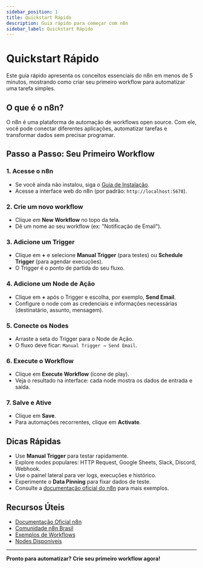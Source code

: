 ```yaml
---
sidebar_position: 1
title: Quickstart Rápido
description: Guia rápido para começar com n8n
sidebar_label: Quickstart Rápido
---
```


# Quickstart Rápido

Este guia rápido apresenta os conceitos essenciais do n8n em menos de 5 minutos, mostrando como criar seu primeiro workflow para automatizar uma tarefa simples.

## O que é o n8n?

O n8n é uma plataforma de automação de workflows open source. Com ele, você pode conectar diferentes aplicações, automatizar tarefas e transformar dados sem precisar programar.

## Passo a Passo: Seu Primeiro Workflow

### 1. Acesse o n8n

- Se você ainda não instalou, siga o [Guia de Instalação](../../primeiros-passos/guia-instalacao).
- Acesse a interface web do n8n (por padrão: `http://localhost:5678`).

### 2. Crie um novo workflow

- Clique em **New Workflow** no topo da tela.
- Dê um nome ao seu workflow (ex: "Notificação de Email").

### 3. Adicione um Trigger

- Clique em **+** e selecione **Manual Trigger** (para testes) ou **Schedule Trigger** (para agendar execuções).
- O Trigger é o ponto de partida do seu fluxo.

### 4. Adicione um Node de Ação

- Clique em **+** após o Trigger e escolha, por exemplo, **Send Email**.
- Configure o node com as credenciais e informações necessárias (destinatário, assunto, mensagem).

### 5. Conecte os Nodes

- Arraste a seta do Trigger para o Node de Ação.
- O fluxo deve ficar: `Manual Trigger → Send Email`.

### 6. Execute o Workflow

- Clique em **Execute Workflow** (ícone de play).
- Veja o resultado na interface: cada node mostra os dados de entrada e saída.

### 7. Salve e Ative

- Clique em **Save**.
- Para automações recorrentes, clique em **Activate**.

## Dicas Rápidas

- Use **Manual Trigger** para testar rapidamente.
- Explore nodes populares: HTTP Request, Google Sheets, Slack, Discord, Webhook.
- Use o painel lateral para ver logs, execuções e histórico.
- Experimente o **Data Pinning** para fixar dados de teste.
- Consulte a [documentação oficial do n8n](https://docs.n8n.io/getting-started/quickstart/) para mais exemplos.

## Recursos Úteis

- [Documentação Oficial n8n](https://docs.n8n.io/)
- [Comunidade n8n Brasil](https://discord.gg/n8nbrasil)
- [Exemplos de Workflows](https://n8n.io/workflows)
- [Nodes Disponíveis](https://docs.n8n.io/integrations/builtin/overview/)

---

**Pronto para automatizar? Crie seu primeiro workflow agora!**
